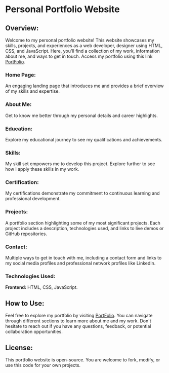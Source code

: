 # **Personal Portfolio Website** 
## **Overview:**
Welcome to my personal portfolio website! This website showcases my skills, projects, and experiences as a web developer, designer using HTML, CSS, and JavaScript. Here, you'll find a collection of my work, information about me, and ways to get in touch.
 Access my portfolio using this link [PortFolio](https://rajput3006.github.io/Personal-Portfolio/).

### **Home Page:** 
An engaging landing page that introduces me and provides a brief overview of my skills and expertise.
### **About Me:** 
Get to know me better through my personal details and career highlights.
### **Education:** 
Explore my educational journey to see my qualifications and achievements.
### **Skills:** 
My skill set empowers me to develop this project. Explore further to see how I apply these skills in my work.
### **Certification:** 
My certifications demonstrate my commitment to continuous learning and professional development.
### **Projects:** 
A portfolio section highlighting some of my most significant projects. Each project includes a description, technologies used, and links to live demos or GitHub repositories.
### **Contact:** 
Multiple ways to get in touch with me, including a contact form and links to my social media profiles and professional network profiles like LinkedIn.
### Technologies Used: 
**Frontend:** HTML, CSS, JavaScript.
## **How to Use:**
Feel free to explore my portfolio by visiting [PortFolio](https://github.com/rajput3006/Personal-Portfolio.git). You can navigate through different sections to learn more about me and my work. Don't hesitate to reach out if you have any questions, feedback, or potential collaboration opportunities.

## **License:**
This portfolio website is open-source. You are welcome to fork, modify, or use this code for your own projects.
